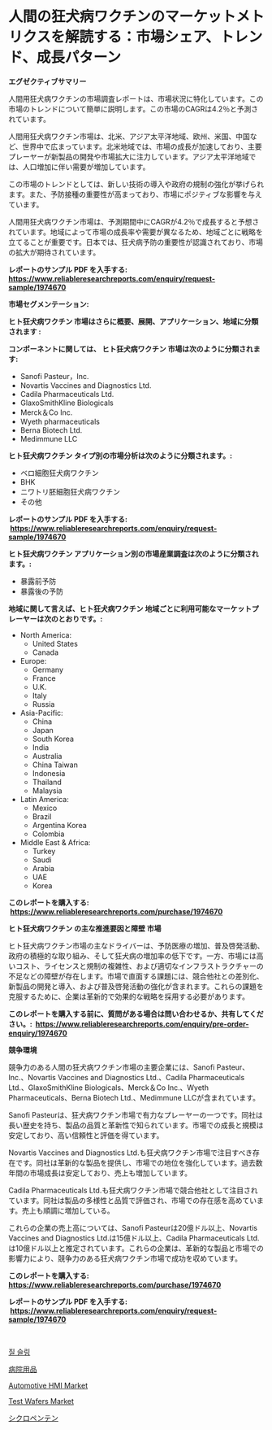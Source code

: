 <p><h1>人間の狂犬病ワクチンのマーケットメトリクスを解読する：市場シェア、トレンド、成長パターン</h1></p><p><strong>エグゼクティブサマリー</strong></p>
<p><p>人間用狂犬病ワクチンの市場調査レポートは、市場状況に特化しています。この市場のトレンドについて簡単に説明します。この市場のCAGRは4.2％と予測されています。</p><p>人間用狂犬病ワクチン市場は、北米、アジア太平洋地域、欧州、米国、中国など、世界中で広まっています。北米地域では、市場の成長が加速しており、主要プレーヤーが新製品の開発や市場拡大に注力しています。アジア太平洋地域では、人口増加に伴い需要が増加しています。</p><p>この市場のトレンドとしては、新しい技術の導入や政府の規制の強化が挙げられます。また、予防接種の重要性が高まっており、市場にポジティブな影響を与えています。</p><p>人間用狂犬病ワクチン市場は、予測期間中にCAGRが4.2％で成長すると予想されています。地域によって市場の成長率や需要が異なるため、地域ごとに戦略を立てることが重要です。日本では、狂犬病予防の重要性が認識されており、市場の拡大が期待されています。</p></p>
<p><strong>レポートのサンプル PDF を入手する: <a href="https://www.reliableresearchreports.com/enquiry/request-sample/1974670">https://www.reliableresearchreports.com/enquiry/request-sample/1974670</a></strong></p>
<p><strong>市場セグメンテーション:</strong></p>
<p><strong> ヒト狂犬病ワクチン 市場はさらに概要、展開、アプリケーション、地域に分類されます :</strong></p>
<p><strong>コンポーネントに関しては、 ヒト狂犬病ワクチン 市場は次のように分類されます: &nbsp;</strong></p>
<p><ul><li>Sanofi Pasteur，Inc.</li><li>Novartis Vaccines and Diagnostics Ltd.</li><li>Cadila Pharmaceuticals Ltd.</li><li>GlaxoSmithKline Biologicals</li><li>Merck＆Co Inc.</li><li>Wyeth pharmaceuticals</li><li>Berna Biotech Ltd.</li><li>Medimmune LLC</li></ul></p>
<p><strong> ヒト狂犬病ワクチン タイプ別の市場分析は次のように分類されます。:</strong></p>
<p><ul><li>ベロ細胞狂犬病ワクチン</li><li>BHK</li><li>ニワトリ胚細胞狂犬病ワクチン</li><li>その他</li></ul></p>
<p><strong>レポートのサンプル PDF を入手する: &nbsp;<a href="https://www.reliableresearchreports.com/enquiry/request-sample/1974670">https://www.reliableresearchreports.com/enquiry/request-sample/1974670</a></strong></p>
<p><strong> ヒト狂犬病ワクチン アプリケーション別の市場産業調査は次のように分類されます。:</strong></p>
<p><ul><li>暴露前予防</li><li>暴露後の予防</li></ul></p>
<p><strong>地域に関して言えば、ヒト狂犬病ワクチン 地域ごとに利用可能なマーケットプレーヤーは次のとおりです。:</strong></p>
<p><ul>
    <li>
        North America:
        <ul>
            <li>United States</li>
            <li>Canada</li>
        </ul>
    </li>
    <li>
        Europe:
        <ul>
            <li>Germany</li>
            <li>France</li>
            <li>U.K.</li>
            <li>Italy</li>
            <li>Russia</li>
        </ul>
    </li>
    <li>
        Asia-Pacific:
        <ul>
            <li>China</li>
            <li>Japan</li>
            <li>South Korea</li>
            <li>India</li>
            <li>Australia</li>
            <li>China Taiwan</li>
            <li>Indonesia</li>
            <li>Thailand</li>
            <li>Malaysia</li>
        </ul>
    </li>
    <li>
        Latin America:
        <ul>
            <li>Mexico</li>
            <li>Brazil</li>
            <li>Argentina Korea</li>
            <li>Colombia</li>
        </ul>
    </li>
    <li>
        Middle East & Africa:
        <ul>
            <li>Turkey</li>
            <li>Saudi</li>
            <li>Arabia</li>
            <li>UAE</li>
            <li>Korea</li>
        </ul>
    </li>
    </ul></p>
<p><strong>このレポートを購入する: &nbsp;<a href="https://www.reliableresearchreports.com/purchase/1974670">https://www.reliableresearchreports.com/purchase/1974670</a></strong></p>
<p><strong>ヒト狂犬病ワクチン の主な推進要因と障壁 市場</strong></p>
<p><p>ヒト狂犬病ワクチン市場の主なドライバーは、予防医療の増加、普及啓発活動、政府の積極的な取り組み、そして狂犬病の増加率の低下です。一方、市場には高いコスト、ライセンスと規制の複雑性、および適切なインフラストラクチャーの不足などの障壁が存在します。市場で直面する課題には、競合他社との差別化、新製品の開発と導入、および普及啓発活動の強化が含まれます。これらの課題を克服するために、企業は革新的で効果的な戦略を採用する必要があります。</p></p>
<p><strong>このレポートを購入する前に、質問がある場合は問い合わせるか、共有してください。:&nbsp; <a href="https://www.reliableresearchreports.com/enquiry/pre-order-enquiry/1974670">https://www.reliableresearchreports.com/enquiry/pre-order-enquiry/1974670</a></strong></p>
<p><strong>競争環境</strong></p>
<p><p>競争力のある人間の狂犬病ワクチン市場の主要企業には、Sanofi Pasteur、Inc.、Novartis Vaccines and Diagnostics Ltd.、Cadila Pharmaceuticals Ltd.、GlaxoSmithKline Biologicals、Merck＆Co Inc.、Wyeth Pharmaceuticals、Berna Biotech Ltd.、Medimmune LLCが含まれています。</p><p>Sanofi Pasteurは、狂犬病ワクチン市場で有力なプレーヤーの一つです。同社は長い歴史を持ち、製品の品質と革新性で知られています。市場での成長と規模は安定しており、高い信頼性と評価を得ています。</p><p>Novartis Vaccines and Diagnostics Ltd.も狂犬病ワクチン市場で注目すべき存在です。同社は革新的な製品を提供し、市場での地位を強化しています。過去数年間の市場成長は安定しており、売上も増加しています。</p><p>Cadila Pharmaceuticals Ltd.も狂犬病ワクチン市場で競合他社として注目されています。同社は製品の多様性と品質で評価され、市場での存在感を高めています。売上も順調に増加している。</p><p>これらの企業の売上高については、Sanofi Pasteurは20億ドル以上、Novartis Vaccines and Diagnostics Ltd.は15億ドル以上、Cadila Pharmaceuticals Ltd.は10億ドル以上と推定されています。これらの企業は、革新的な製品と市場での影響力により、競争力のある狂犬病ワクチン市場で成功を収めています。</p></p>
<p><strong>このレポートを購入する: &nbsp; <a href="https://www.reliableresearchreports.com/purchase/1974670">https://www.reliableresearchreports.com/purchase/1974670</a></strong></p>
<p><strong>レポートのサンプル PDF を入手する: &nbsp;<a href="https://www.reliableresearchreports.com/enquiry/request-sample/1974670">https://www.reliableresearchreports.com/enquiry/request-sample/1974670</a></strong><strong></strong></p>
<p>&nbsp;</p>
<p><p><a href="https://github.com/vs10l4sfg5c/Market-Research-Report-List-1/blob/main/701580310732.md">질 슬링</a></p><p><a href="https://github.com/LeanneBruen2023/Market-Research-Report-List-1/blob/main/318873811635.md">病院用品</a></p><p><a href="https://issuu.com/reportprime-2/docs/automotive-hmi-market-size-2030.pptx">Automotive HMI Market</a></p><p><a href="https://github.com/Krish2023na/Market-Research-Report-List-3/blob/main/test-wafers-market.md">Test Wafers Market</a></p><p><a href="https://medium.com/@alicequigley2023/%E3%82%B7%E3%82%AF%E3%83%AD%E3%83%9A%E3%83%B3%E3%83%86%E3%83%B3%E5%B8%82%E5%A0%B4-%E7%A8%AE%E9%A1%9E-%E7%94%A8%E9%80%94-%E5%9C%B0%E7%90%86%E3%81%AB%E3%82%88%E3%82%8B%E5%8C%85%E6%8B%AC%E7%9A%84%E3%81%AA%E8%A9%95%E4%BE%A1-cce51a095063">シクロペンテン</a></p></p>